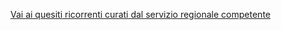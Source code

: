 [Vai ai quesiti ricorrenti curati dal servizio regionale competente](http://www.regione.umbria.it/opere-pubbliche/quesiti-ricorrenti-faq)
